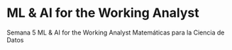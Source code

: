 # ML & AI for the Working Analyst
Semana 5 ML & AI for the Working Analyst
Matemáticas para la Ciencia de Datos 
